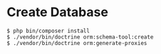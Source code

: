# Create Database
````
$ php bin/composer install
$ ./vendor/bin/doctrine orm:schema-tool:create
$ ./vendor/bin/doctrine orm:generate-proxies
````
